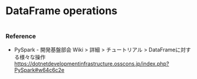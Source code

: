 # DataFrame operations
```
```

### Reference
- PySpark - 開発基盤部会 Wiki > 詳細 > チュートリアル > DataFrameに対する様々な操作  
https://dotnetdevelopmentinfrastructure.osscons.jp/index.php?PySpark#w64c6c2e
